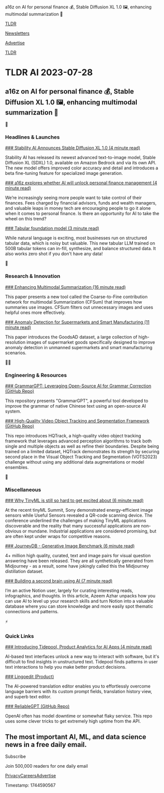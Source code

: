 a16z on AI for personal finance 💰, Stable Diffusion XL 1.0 🖼️, enhancing multimodal summarization 📃

[TLDR](/)

[Newsletters](/newsletters)

[Advertise](https://advertise.tldr.tech/)

[TLDR](/)

# TLDR AI 2023-07-28

## a16z on AI for personal finance 💰, Stable Diffusion XL 1.0 🖼️, enhancing multimodal summarization 📃

🚀

### Headlines & Launches

[### Stability AI Announces Stable Diffusion XL 1.0 (4 minute read)](https://stability.ai/press-articles/stable-diffusion-xl-1-featured-amazon-aws-bedrock?utm_source=tldrai)

Stability AI has released its newest advanced text-to-image model, Stable Diffusion XL (SDXL) 1.0, available on Amazon Bedrock and via its own API. The new model offers improved color accuracy and detail and introduces a beta fine-tuning feature for specialized image generation.

[### a16z explores whether AI will unlock personal finance management (4 minute read)](https://a16z.com/2023/07/27/money-on-autopilot-ai-personal-finance/?utm_source=tldrai)

We’re increasingly seeing more people want to take control of their finances. Fees charged by financial advisors, funds and wealth managers, and valuable leaps in money tech are encouraging people to go it alone when it comes to personal finance. Is there an opportunity for AI to take the wheel on this trend?

[### Tabular foundation model (3 minute read)](https://bit.ly/3Oxdnal)

While natural language is exciting, most businesses run on structured tabular data, which is noisy but valuable. This new tabular LLM trained on 500B tabular tokens can in-fill, synthesize, and balance structured data. It also works zero shot if you don't have any data!

🧠

### Research & Innovation

[### Enhancing Multimodal Summarization (16 minute read)](https://arxiv.org/abs/2307.02716v1?utm_source=tldrai)

This paper presents a new tool called the Coarse-to-Fine contribution network for multimodal Summarization (CFSum) that improves how summaries use images. CFSum filters out unnecessary images and uses helpful ones more effectively.

[### Anomaly Detection for Supermarkets and Smart Manufacturing (11 minute read)](https://arxiv.org/abs/2307.04956?utm_source=tldrai)

This paper introduces the GoodsAD dataset, a large collection of high-resolution images of supermarket goods specifically designed to improve anomaly detection in unmanned supermarkets and smart manufacturing scenarios.

👨‍💻

### Engineering & Resources

[### GrammarGPT: Leveraging Open-Source AI for Grammar Correction (GitHub Repo)](https://github.com/freedomintelligence/grammargpt?utm_source=tldrai)

This repository presents "GrammarGPT", a powerful tool developed to improve the grammar of native Chinese text using an open-source AI system.

[### High-Quality Video Object Tracking and Segmentation Framework (GitHub Repo)](https://github.com/jiawen-zhu/hqtrack?utm_source=tldrai)

This repo introduces HQTrack, a high-quality video object tracking framework that leverages advanced perception algorithms to track both single and multiple objects as well as refine their boundaries. Despite being trained on a limited dataset, HQTrack demonstrates its strength by securing second place in the Visual Object Tracking and Segmentation (VOTS2023) challenge without using any additional data augmentations or model ensembles.

🎁

### Miscellaneous

[### Why TinyML is still so hard to get excited about (6 minute read)](https://staceyoniot.com/why-tinyml-is-still-so-hard-to-get-excited-about?utm_source=tldrai)

At the recent tinyML Summit, Sony demonstrated energy-efficient image sensors while Useful Sensors revealed a QR-code scanning device. The conference underlined the challenges of making TinyML applications discoverable and the reality that many successful applications are non-obvious or mundane. Industrial applications are considered promising, but are often kept under wraps for competitive reasons.

[### JourneyDB - Generative Image Benchmark (6 minute read)](https://journeydb.github.io/?utm_source=tldrai)

4+ million high quality, curated, text and image pairs for visual question answering have been released. They are all synthetically generated from Midjourney - as a result, some have jokingly called this the Midjourney distillation dataset.

[### Building a second brain using AI (7 minute read)](https://www.exponentialview.co/p/promptpack-second-brain/?utm_source=tldrai)

I’m an active Notion user, largely for curating interesting reads, infographics, and thoughts. In this article, Azeem Azhar unpacks how you can use AI to level up your research skills and turn Notion into a valuable database where you can store knowledge and more easily spot thematic connections and patterns.

⚡️

### Quick Links

[### Introducing Tidepool, Product Analytics for AI Apps (4 minute read)](https://www.tidepool.so/2023/07/19/introducing-tidepool/?utm_source=tldrai)

AI-based text interfaces unlock a new way to interact with software, but it's difficult to find insights in unstructured text. Tidepool finds patterns in user text interactions to help you make better product decisions.

[### Lingoedit (Product)](https://www.lingoedit.com/?utm_source=tldrai)

The AI-powered translation editor enables you to effortlessly overcome language barriers with its custom prompt fields, translation history view, and superb text editor.

[### ReliableGPT (GitHub Repo)](https://github.com/BerriAI/reliableGPT/?utm_source=tldrai)

OpenAI often has model downtime or somewhat flaky service. This repo uses some clever tricks to get extremely high uptime from the API.

## The most important AI, ML, and data science news in a free daily email.

Subscribe

Join 500,000 readers for one daily email

[Privacy](/privacy)[Careers](https://jobs.ashbyhq.com/tldr.tech)[Advertise](/ai/advertise)

Timestamp: 1744590567
